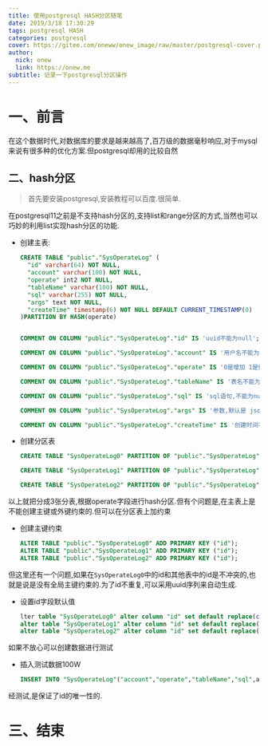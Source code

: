```yaml
---
title: 使用postgresql HASH分区随笔
date: 2019/3/18 17:30:29
tags: postgresql HASH
categories: postgresql
cover: https://gitee.com/oneww/onew_image/raw/master/postgresql-cover.png
author: 
  nick: onew
  link: https://onew.me
subtitle: 记录一下postgresql分区操作
---
```


# 一、前言

在这个数据时代,对数据库的要求是越来越高了,百万级的数据毫秒响应,对于mysql来说有很多种的优化方案.但postgresql却用的比较自然



## 二、hash分区

> 首先要安装postgresql,安装教程可以百度.很简单.

在postgresql11之前是不支持hash分区的,支持list和range分区的方式,当然也可以巧妙的利用list实现hash分区的功能.

- 创建主表:

  ```sql
  CREATE TABLE "public"."SysOperateLog" (
    "id" varchar(64) NOT NULL,
    "account" varchar(100) NOT NULL,
    "operate" int2 NOT NULL,
    "tableName" varchar(100) NOT NULL,
    "sql" varchar(255) NOT NULL,
    "args" text NOT NULL,
    "createTime" timestamp(6) NOT NULL DEFAULT CURRENT_TIMESTAMP(0)
  )PARTITION BY HASH(operate)
  
  
  COMMENT ON COLUMN "public"."SysOperateLog"."id" IS 'uuid不能为null';
  
  COMMENT ON COLUMN "public"."SysOperateLog"."account" IS '用户名不能为null';
  
  COMMENT ON COLUMN "public"."SysOperateLog"."operate" IS '0是增加 1是修改 2删除 不能为null';
  
  COMMENT ON COLUMN "public"."SysOperateLog"."tableName" IS '表名不能为null';
  
  COMMENT ON COLUMN "public"."SysOperateLog"."sql" IS 'sql语句,不能为null';
  
  COMMENT ON COLUMN "public"."SysOperateLog"."args" IS '参数,默认是 json数组';
  
  COMMENT ON COLUMN "public"."SysOperateLog"."createTime" IS '创建时间不能为null';
  ```

- 创建分区表

  ```sql
  CREATE TABLE "SysOperateLog0" PARTITION OF "public"."SysOperateLog" FOR VALUES WITH(MODULUS 3, REMAINDER 0);
  
  CREATE TABLE "SysOperateLog1" PARTITION OF "public"."SysOperateLog" FOR VALUES WITH(MODULUS 3, REMAINDER 1);
  
  CREATE TABLE "SysOperateLog2" PARTITION OF "public"."SysOperateLog" FOR VALUES WITH(MODULUS 3, REMAINDER 2);
  ```

以上就把分成3张分表,根据operate字段进行hash分区.但有个问题是,在主表上是不能创建主键或外键约束的.但可以在分区表上加约束

- 创建主键约束

  ```sql
  ALTER TABLE "public"."SysOperateLog0" ADD PRIMARY KEY ("id");
  ALTER TABLE "public"."SysOperateLog1" ADD PRIMARY KEY ("id");
  ALTER TABLE "public"."SysOperateLog2" ADD PRIMARY KEY ("id");
  ```

但这里还有一个问题,如果在`SysOperateLog0`中的id和其他表中的id是不冲突的,也就是说是没有全局主键约束的.为了id不重复,可以采用uuid序列来自动生成.

- 设置id字段默认值

  ```sql
  lter table "SysOperateLog0" alter column "id" set default replace(cast(uuid_generate_v4() as VARCHAR), '-', '');
  alter table "SysOperateLog1" alter column "id" set default replace(cast(uuid_generate_v4() as VARCHAR), '-', '');
  alter table "SysOperateLog2" alter column "id" set default replace(cast(uuid_generate_v4() as VARCHAR), '-', '');
  ```

如果不放心可以创建数据进行测试

- 插入测试数据100W

  ```sql
  INSERT INTO "SysOperateLog"("account","operate","tableName","sql",args) SELECT  n || '_username',mod(cast(extract(epoch from now()) as bigint),3),'table','sql','args' FROM generate_series(1,1000000) n;
  ```

经测试,是保证了id的唯一性的.



# 三、结束

